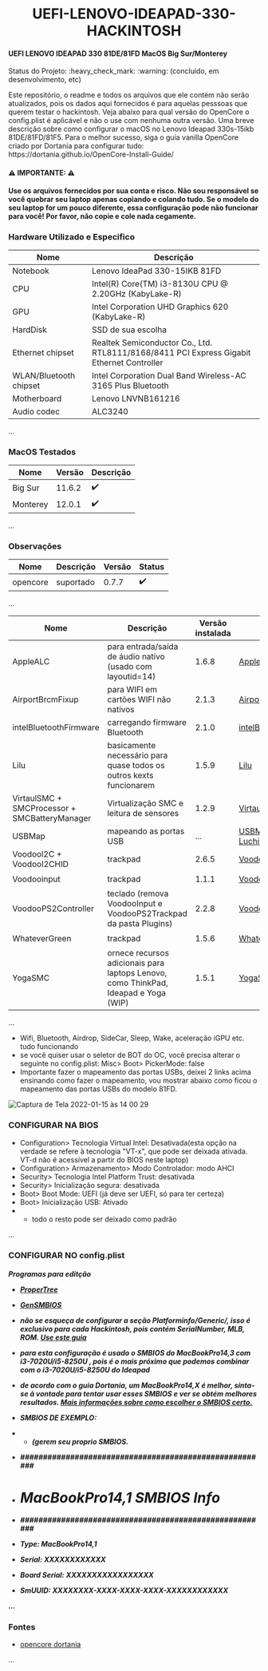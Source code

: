 <h1 align="center"> UEFI-LENOVO-IDEAPAD-330-HACKINTOSH </h1>
<h4>UEFI LENOVO IDEAPAD 330 81DE/81FD MacOS Big Sur/Monterey</h4>
Status do Projeto: :heavy_check_mark: :warning: (concluido, em desenvolvimento, etc)

<p>
  Este repositório, o readme e todos os arquivos que ele contém não serão atualizados, pois os dados aqui fornecidos é para aquelas pesssoas que querem testar o hackintosh. Veja abaixo para qual versão do OpenCore o config.plist é aplicável e não o use com nenhuma outra versão.
Uma breve descrição sobre como configurar o macOS no Lenovo Ideapad 330s-15ikb 81DE/81FD/81F5.
Para o melhor sucesso, siga o guia vanilla OpenCore criado por Dortania para configurar tudo: https://dortania.github.io/OpenCore-Install-Guide/

  <b><h4>:warning: IMPORTANTE: :warning:</h4>
  Use os arquivos fornecidos por sua conta e risco. Não sou responsável se você quebrar seu laptop apenas copiando e colando tudo. Se o modelo do seu laptop for um pouco diferente, essa configuração pode não funcionar para você! Por favor, não copie e cole nada cegamente.
  </b></p>
<h3 aling="left"> Hardware Utilizado e Especifico </h3>

|Nome|Descrição|
| -------- |-------- |
|Notebook|Lenovo IdeaPad 330-15IKB 81FD|
|CPU|Intel(R) Core(TM) i3-8130U CPU @ 2.20GHz (KabyLake-R)|
|GPU|Intel Corporation UHD Graphics 620 (KabyLake-R)|
|HardDisk|SSD de sua escolha|
|Ethernet chipset|Realtek Semiconductor Co., Ltd. RTL8111/8168/8411 PCI Express Gigabit Ethernet Controller|
|WLAN/Bluetooth chipset|Intel Corporation Dual Band Wireless-AC 3165 Plus Bluetooth|
|Motherboard|Lenovo LNVNB161216|
|Audio codec|ALC3240|
... 

<h3 aling="left"> MacOS Testados </h3>

|Nome|Versão|Descrição|
| -------- |-------- |-------- |
|Big Sur|11.6.2|:heavy_check_mark:|
|Monterey|12.0.1|:heavy_check_mark:|
... 

<h3 aling="left"> Observações </h3>

|Nome|Descrição|Versão|Status|
| -------- |-------- |-------- |-------- |
|opencore|suportado|0.7.7|:heavy_check_mark:|
... 

|Nome|Descrição|Versão instalada|Fonte|Status|
| -------- |-------- |-------- |-------- |-------- |
|AppleALC|para entrada/saída de áudio nativo (usado com layoutid=14)|1.6.8|[AppleALC](https://github.com/acidanthera/AppleALC)|:heavy_check_mark:|
|AirportBrcmFixup|para WIFI em cartões WIFI não nativos|2.1.3|[AirportBrcmFixup](https://github.com/acidanthera/AirportBrcmFixup)|:heavy_check_mark:|
|intelBluetoothFirmware|carregando firmware Bluetooth|2.1.0|[intelBluetoothFirmware](https://github.com/acidanthera/BrcmPatchRAM)|:heavy_check_mark:|
|Lilu|basicamente necessário para quase todos os outros kexts funcionarem|1.5.9|[Lilu](https://github.com/acidanthera/Lilu)|:heavy_check_mark:|
|VirtaulSMC + SMCProcessor + SMCBatteryManager|Virtualização SMC e leitura de sensores|1.2.9|[VirtaulSMC](https://github.com/acidanthera/VirtualSMC)|:heavy_check_mark:|
|USBMap|mapeando as portas USB|...|[USBMap](https://github.com/corpnewt/USBMap) ou [Gabriel Luchina](https://www.youtube.com/watch?v=Dz9QxbNlzm4&t=784s&ab_channel=GabrielLuchina)|:heavy_check_mark:|
|Voodool2C + VoodooI2CHID|trackpad|2.6.5|[Voodool2C](https://github.com/VoodooI2C/VoodooI2C)|:heavy_check_mark:|
|Voodooinput|trackpad|1.1.1|[Voodooinput](https://github.com/VoodooI2C/VoodooI2C)|:heavy_check_mark:|
|VoodooPS2Controller|teclado (remova VoodooInput e VoodooPS2Trackpad da pasta Plugins)|2.2.8|[VoodooPS2Controller](https://github.com/acidanthera/VoodooPS2)|:heavy_check_mark:|
|WhateverGreen|trackpad|1.5.6|[WhateverGreen](https://github.com/acidanthera/WhateverGreen)|:heavy_check_mark:|
|YogaSMC|ornece recursos adicionais para laptops Lenovo, como ThinkPad, Ideapad e Yoga (WIP)|1.5.1|[YogaSMC](https://github.com/zhen-zen/YogaSMC)|:heavy_check_mark:|
... 
- Wifi, Bluetooth, Airdrop, SideCar, Sleep, Wake, aceleração iGPU etc. tudo funcionando
- se você quiser usar o seletor de BOT do OC, você precisa alterar o seguinte no config.plist: Misc> Boot> PickerMode: false
- Importante fazer o mapeamento das portas USBs, deixei 2 links acima ensinando como fazer o mapeamento, vou mostrar abaixo como ficou o mapeamento das portas USBs do modelo 81FD.

![Captura de Tela 2022-01-15 às 14 00 29](https://user-images.githubusercontent.com/97719298/149637458-3432bdf9-f653-4b7f-9eb6-359c0d1b7422.png)


<h3 aling="left">CONFIGURAR NA BIOS </h3>

- Configuration> Tecnologia Virtual Intel: Desativada(esta opção na verdade se refere à tecnologia "VT-x", que pode ser deixada ativada. VT-d não é acessível a partir do BIOS neste laptop)
- Configuration> Armazenamento> Modo Controlador: modo AHCI
- Security> Tecnologia Intel Platform Trust: desativada
- Security> Inicialização segura: desativada
- Boot> Boot Mode: UEFI (já deve ser UEFI, só para ter certeza)
- Boot> Inicialização USB: Ativado
- - todo o resto pode ser deixado como padrão

...

<h3 aling="left">CONFIGURAR NO config.plist </h3>

<h5>Programas para editção</5>

- [ProperTree](https://github.com/corpnewt/ProperTree)
- [GenSMBIOS](https://github.com/corpnewt/GenSMBIOS)

- não se esqueça de configurar a seção Platforminfo/Generic/, isso é exclusivo para cada Hackintosh, pois contém SerialNumber, MLB, ROM. [Use este guia ](https://dortania.github.io/OpenCore-Install-Guide/config-laptop.plist/kaby-lake.html#platforminfo)
- para esta configuração é usado o SMBIOS do MacBookPro14,3 com i3-7020U/i5-8250U , pois é o mais próximo que podemos combinar com o i3-7020U/i5-8250U do Ideapad
- de acordo com o guia Dortania, um MacBookPro14,X é melhor, sinta-se à vontade para tentar usar esses SMBIOS e ver se obtém melhores resultados. [Mais informações sobre como escolher o SMBIOS certo.](http://dortania.github.io/)
- SMBIOS DE EXEMPLO:
- - (gerem seu proprio SMBIOS.

-   #######################################################
-  #               MacBookPro14,1 SMBIOS Info            #
- #######################################################

- Type:         MacBookPro14,1
- Serial:       XXXXXXXXXXXX
- Board Serial: XXXXXXXXXXXXXXXXX
- SmUUID:       XXXXXXXX-XXXX-XXXX-XXXX-XXXXXXXXXXXX

...
<h3 aling="left"> Fontes </h3>

- [opencore dortania](http://dortania.github.io/)

...
